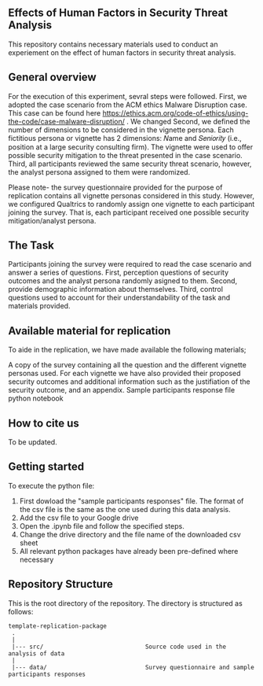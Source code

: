 ## Effects of Human Factors in Security Threat Analysis
This repository contains necessary materials used to conduct an experiement on the effect of human factors in security threat analysis.

## General overview
For the execution of this experiment, sevral steps were followed. First, we adopted the case scenario from the ACM ethics Malware Disruption case. This case can be found here https://ethics.acm.org/code-of-ethics/using-the-code/case-malware-disruption/ . We changed 
Second, we defined the number of dimensions to be considered in the vignette persona. Each fictitious persona or vignette has 2 dimensions: 𝑁ame and 𝑆𝑒𝑛𝑖𝑜𝑟𝑖𝑡𝑦 (i.e., position at a large security consulting firm). The vignette were used to offer possible security mitigation to the threat presented in the case scenario.
Third, all participants reviewed the same security threat scenario, however, the analyst persona assigned to them were randomized.

Please note- the survey questionnaire provided for the purpose of replication contains all vignette personas considered in this study. However, we configured Qualtrics to randomly assign one vignette to each participant joining the survey. That is, each participant received one possible security mitigation/analyst persona.


## The Task
Participants joining the survey were required to read the case scenario and answer a series of questions. First, perception questions of security outcomes and the analyst persona randomly asigned to them. Second, provide demographic information about themselves. Third, control questions used to account for their understandability of the task and materials provided. 

## Available material for replication
To aide in the replication, we have made available the following materials;

A copy of the survey containing all the question and the different vignette personas used. For each vignette we have also provided their proposed security outcomes and additional information such as the justifiation of the security outcome, and an appendix.
Sample participants response file
python notebook


## How to cite us
 To be updated.


## Getting started

To execute the python file:

1. First dowload the "sample participants responses" file. The format of the csv file is the same as the one used during this data analysis.
2. Add the csv file to your Google drive
3. Open the .ipynb file and follow the specified steps.
4. Change the drive directory and the file name of the downloaded csv sheet
5. All relevant python packages have already been pre-defined where necessary



## Repository Structure
This is the root directory of the repository. The directory is structured as follows:

    template-replication-package
     .
     |
     |--- src/                             Source code used in the analysis of data
     |
     |--- data/                            Survey questionnaire and sample participants responses
                  
  

